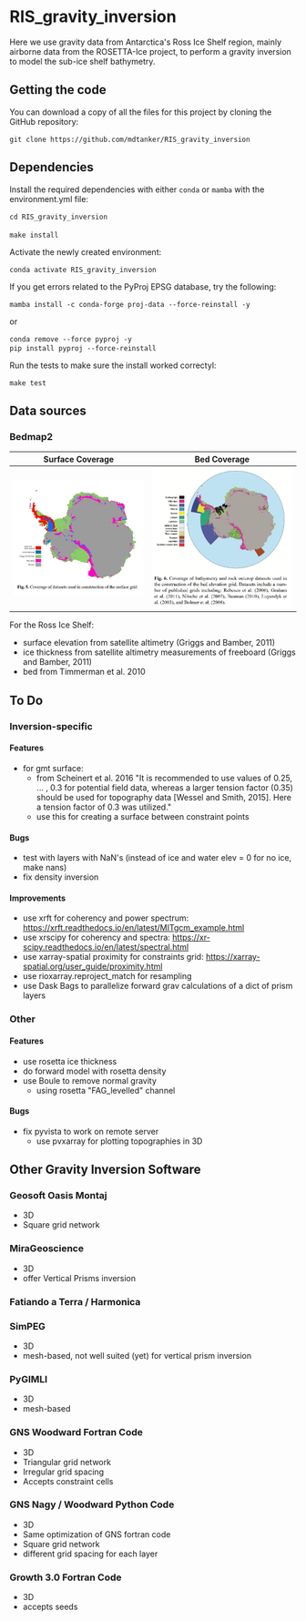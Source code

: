 # RIS_gravity_inversion
Here we use gravity data from Antarctica's Ross Ice Shelf region, mainly airborne data from the ROSETTA-Ice project, to perform a gravity inversion to model the sub-ice shelf bathymetry.

## Getting the code

You can download a copy of all the files for this project by cloning the GitHub repository:

    git clone https://github.com/mdtanker/RIS_gravity_inversion

## Dependencies

Install the required dependencies with either `conda` or `mamba` with the environment.yml file:

    cd RIS_gravity_inversion

    make install

Activate the newly created environment:

    conda activate RIS_gravity_inversion

If you get errors related to the PyProj EPSG database, try the following:

    mamba install -c conda-forge proj-data --force-reinstall -y

or

    conda remove --force pyproj -y
    pip install pyproj --force-reinstall

Run the tests to make sure the install worked correctyl:

    make test


## Data sources

### Bedmap2
Surface Coverage | Bed Coverage
:---:|:---:
![](figures/bedmap2_surface_coverage.JPG)|![](figures/bedmap2_bed_coverage.JPG)

For the Ross Ice Shelf:
* surface elevation from satellite altimetry (Griggs and Bamber, 2011)
* ice thickness from satellite altimetry measurements of freeboard (Griggs and Bamber, 2011)
* bed from Timmerman et al. 2010


## To Do

### Inversion-specific
#### Features
* for gmt surface:
    * from Scheinert et al. 2016 "It is recommended to use values of 0.25, ... , 0.3 for potential field data, whereas a larger tension factor (0.35) should be used for topography data [Wessel and Smith, 2015]. Here a tension factor of 0.3 was utilized."
    * use this for creating a surface between constraint points

#### Bugs
* test with layers with NaN's (instead of ice and water elev = 0 for no ice, make nans)
* fix density inversion

#### Improvements
* use xrft for coherency and power spectrum: https://xrft.readthedocs.io/en/latest/MITgcm_example.html
* use xrscipy for coherency and spectra: https://xr-scipy.readthedocs.io/en/latest/spectral.html
* use xarray-spatial proximity for constraints grid: https://xarray-spatial.org/user_guide/proximity.html
* use rioxarray.reproject_match for resampling
* use Dask Bags to parallelize forward grav calculations of a dict of prism layers

### Other
#### Features
* use rosetta ice thickness
* do forward model with rosetta density
* use Boule to remove normal gravity
    - using rosetta "FAG_levelled" channel
#### Bugs
* fix pyvista to work on remote server
    * use pvxarray for plotting topographies in 3D



## Other Gravity Inversion Software

### Geosoft Oasis Montaj
* 3D
* Square grid network

### MiraGeoscience
* 3D
* offer Vertical Prisms inversion

### Fatiando a Terra / Harmonica

### SimPEG
* 3D
* mesh-based, not well suited (yet) for vertical prism inversion

### PyGIMLI
* 3D
* mesh-based

### GNS Woodward Fortran Code
* 3D
* Triangular grid network
* Irregular grid spacing
* Accepts constraint cells

### GNS Nagy / Woodward Python Code
* 3D
* Same optimization of GNS fortran code
* Square grid network
* different grid spacing for each layer

### Growth 3.0 Fortran Code
* 3D
* accepts seeds
